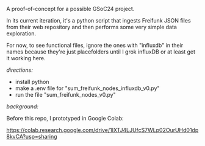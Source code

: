 A proof-of-concept for a possible GSoC24 project.

In its current iteration, it's a python script that ingests Freifunk JSON files from their web repository and then performs some very simple data exploration.

For now, to see functional files, ignore the ones with "influxdb" in their names because they're just placefolders until I grok influxDB or at least get it working here.

*directions:*

- install python
- make a .env file for "sum_freifunk_nodes_influxdb_v0.py"
- run the file "sum_freifunk_nodes_v0.py"

*background:*

Before this repo, I prototyped in Google Colab:

https://colab.research.google.com/drive/1IXTJ4LJUfcS7WLp02OurUHd01dp8kvCA?usp=sharing

